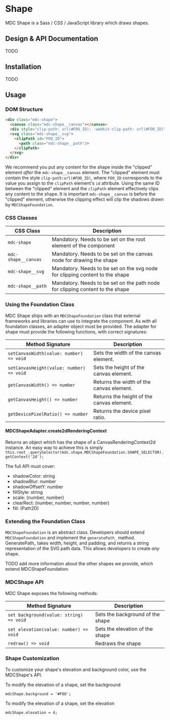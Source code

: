 # Shape

MDC Shape is a Sass / CSS / JavaScript library which draws shapes.

## Design & API Documentation

TODO

## Installation

TODO

## Usage

### DOM Structure

```html
<div class="mdc-shape">
  <canvas class="mdc-shape__canvas"></canvas>
  <div style="clip-path: url(#FOO_ID); -webkit-clip-path: url(#FOO_ID)">Your Content</div>
  <svg class="mdc-shape__svg">
    <clipPath id="FOO_ID">
      <path class="mdc-shape__path"/>
    </clipPath>
  </svg>
</div>
```

We recommend you put any content for the shape inside the "clipped" element *after* the `mdc-shape__canvas` element. The "clipped" element must contain the style `clip-path:url(#FOO_ID)`, where `FOO_ID` corresponds to the value you assign to the `clipPath` element's `id` attribute. Using the same ID between the "clipped" element and the `clipPath` element effectively clips any content to the shape. It is important `mdc-shape__canvas` is before the "clipped" element, otherwise the clipping effect will clip the shadows drawn by `MDCShapeFoundation`.

### CSS Classes

CSS Class | Description
--- | ---
`mdc-shape` | Mandatory. Needs to be set on the root element of the component
`mdc-shape__canvas` | Mandatory. Needs to be set on the canvas node for drawing the shape
`mdc-shape__svg` | Mandatory. Needs to be set on the svg node for clipping content to the shape
`mdc-shape__path` | Mandatory. Needs to be set on the path node for clipping content to the shape

### Using the Foundation Class

MDC Shape ships with an `MDCShapeFoundation` class that external frameworks and libraries can use to integrate the component. As with all foundation classes, an adapter object must be provided.
The adapter for shape must provide the following functions, with correct signatures:

| Method Signature | Description |
| --- | --- |
| `setCanvasWidth(value: number) => void` | Sets the width of the canvas element. |
| `setCanvasHeight(value: number) => void` | Sets the height of the canvas element. |
| `getCanvasWidth() => number` | Returns the width of the canvas element. |
| `getCanvasHeight() => number` | Returns the height of the canvas element. |
| `getDevicePixelRatio() => number` | Returns the device pixel ratio. |

#### MDCShapeAdapter.create2dRenderingContext

Returns an object which has the shape of a CanvasRenderingContext2d instance. An easy way to achieve this is simply `this.root_.querySelector(mdc.shape.MDCShapeFoundation.SHAPE_SELECTOR).getContext('2d');`

The full API must cover:
* shadowColor: string
* shadowBlur: number
* shadowOffsetY: number
* fillStyle: string
* scale: (number, number)
* clearRect: (number, number, number, number)
* fill: (Path2D)

### Extending the Foundation Class

`MDCShapeFoundation` is an abstract class. Developers should extend `MDCShapeFoundation` and implement the `generatePath_` method. GeneratePath_ takes width, height, and padding, and returns a string representation of the SVG path data. This allows developers to create *any* shape.

TODO add more information about the other shapes we provide, which extend MDCShapeFoundation.

### MDCShape API

MDC Shape exposes the following methods:

| Method Signature | Description |
| --- | --- |
| `set background(value: string) => void` | Sets the background of the shape |
| `set elevation(value: number) => void` | Sets the elevation of the shape |
| `redraw() => void` | Redraws the shape |

### Shape Customization

To customize your shape's elevation and background color, use the MDCShape's API.

To modify the elevation of a shape, set the background

```
mdcShape.background = '#FOO';
```

To modify the elevation of a shape, set the elevation

```
mdcShape.elevation = 4;
```
```